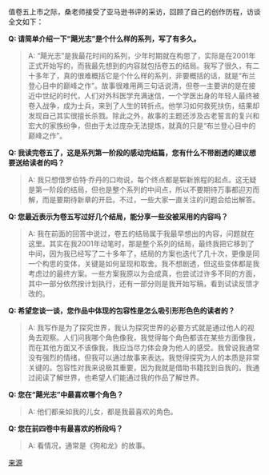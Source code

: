 [](https://d1ysvut1l4lkly.cloudfront.net/B0DQ91Y3Y3/9/image-0-0.jpg)

值卷五上市之际，桑老师接受了亚马逊书评的采访，回顾了自己的创作历程，访谈全文如下：

**Q: 请简单介绍一下“飓光志”是个什么样的系列，写了有多久。**

> A: “飓光志”是我最花时间的系列，少年时期就在构思了，实际是在2001年正式开始写的，而我最先想到的内容就包括卷五的结局。我写了很久，有二十多年了，真的很难概括它是个什么样的系列，非要概括的话，就是“布兰登心目中的巅峰之作”。故事很难用两三句话说清，但卷一主要讲的是在接近中世纪的时代，人们对外科医学充满迷信，一个学医出身的年轻人最终被卷入战争，成为士兵，来到了人生的转折点。他学习如何救死扶伤，结果却发现自己其实很擅长杀戮。除此之外，故事的主题还涉及古老誓言的复兴和宏大的家族纷争，但由于太过庞杂无法提炼，就真的只是“布兰登心目中的巅峰之作”。

**Q: 我读完卷五了，这是系列第一阶段的感动完结篇，您有什么不带剧透的建议想要送给读者的吗？**

> A: 我只想借罗伯特·乔丹的口吻说，每个终点都是崭新旅程的起点。这无疑是第一阶段的结局，但也是整个系列的中间点，所以不要期待万事都迎刃而解，而是要期待新章的开启。不过，一些大家一直关注的问题会给出解答。

**Q: 您最近表示为卷五写过好几个结局，能分享一些没被采用的内容吗？**

> A: 我在前面的回答中说过，卷五的结局属于我最早想出的内容，问题就在这里。其实在我2001年动笔时，那是整个系列的结局，最终我把它移到了中间，因为我已经写了二十多年了，结局的方案也迭代了几十次，更像是同一个构思的变体，关键是如何呈现和取舍。我不想剧透，但这些变体都是我考虑过的最终方案。一些方案我原以为会成真，也尝试过许多不同的方面，其中一部分依然按计划执行，还有一部分则是我开始写稿，看到试读反馈才改的。

**Q: 希望您谈一谈，您作品中体现的包容性是怎么吸引形形色色的读者的？**

> A: 我写作是为了探究世界，我认为探究世界的必要方式就是通过他人的视角去观察。人们问我哪个角色像我，我觉得每个角色都该在某些方面像我，而在其他方面又不该像我，我应当尽力体会身为他人的感受。我曾说我通常没有强烈的情绪，但我可以通过故事来表达。我觉得探究为人的本质是非常关键的。包容性对我来说极其重要，因为我就是借助书籍找到自我的。我通过阅读了解世界，也希望人们能通过我的作品了解世界。

**Q: 您在“飓光志”中最喜欢哪个角色？**

> A: 他们都亲如我的儿女，都是我最喜欢的角色。

**Q: 您在前四卷中有最喜欢的桥段吗？**

> A: 看情况，通常是《狗和龙》的故事。

[来源](https://www.amazon.com/amazonbookreview/read/B0DQ91Y3Y3)